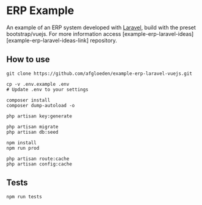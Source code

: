 # ERP Example

An example of an ERP system developed with [Laravel][laravel-link], build with the preset bootstrap/vuejs. For more information access [example-erp-laravel-ideas][example-erp-laravel-ideas-link] repository.

## How to use

```shell
git clone https://github.com/afgloeden/example-erp-laravel-vuejs.git

cp -v .env.example .env
# Update .env to your settings

composer install
composer dump-autoload -o

php artisan key:generate

php artisan migrate
php artisan db:seed

npm install
npm run prod

php artisan route:cache
php artisan config:cache
```

## Tests

```shell
npm run tests
```

[laravel-link]: https://laravel.com/
